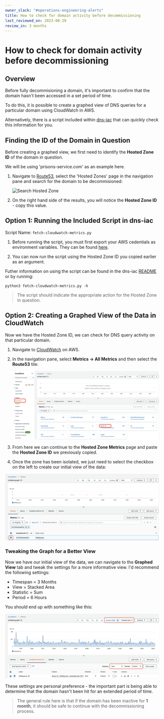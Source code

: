 ```yaml
---
owner_slack: "#operations-engineering-alerts"
title: How to check for domain activity before decommissioning
last_reviewed_on: 2023-08-29
review_in: 3 months
---
```


# How to check for domain activity before decommissioning

## Overview

Before fully decommisioning a domain, it's important to confirm that the domain hasn't been accessed in a set period of time.

To do this, it is possible to create a graphed view of DNS queries for a particular domain using CloudWatch in AWS.

Alternatively, there is a script included within [dns-iac](https://github.com/ministryofjustice/dns-iac) that can quickly check this information for you.

## Finding the ID of the Domain in Question

Before creating a graphed view, we first need to identify the **Hosted Zone ID** of the domain in question.

We will be using 'prisons-service.com' as an example here.

1. Navigate to [Route53](https://us-east-1.console.aws.amazon.com/route53/v2/home#Dashboard), select the 'Hosted Zones' page in the navigation pane and search for the domain to be decommisioned:

   ![Search Hosted Zone](https://github.com/ministryofjustice/operations-engineering-runbooks/tree/main/source/images#:~:text=check%2Ddomain%2Dsearch%2Dhosted%2Dzone.png)

2. On the right hand side of the results, you will notice the **Hosted Zone ID** - copy this value.

## Option 1: Running the Included Script in dns-iac

Script Name: `fetch-cloudwatch-metrics.py`

1. Before running the script, you must first export your AWS cedentials as environment variables. They can be found [here](https://moj.awsapps.com/start#/).

2. You can now run the script using the Hosted Zone ID you copied earlier as an argument.

Futher information on using the script can be found in the dns-iac [README](https://github.com/ministryofjustice/dns-iac#fetch-cloudwatch-metrics) or by running:

```
python3 fetch-cloudwatch-metrics.py -h
```

> The script should indicate the appropriate action for the Hosted Zone in question.

## Option 2: Creating a Graphed View of the Data in CloudWatch

Now we have the Hosted Zone ID, we can check for DNS query activity on that particular domain.

1. Navigate to [CloudWatch](https://us-east-1.console.aws.amazon.com/cloudwatch/home?region=us-east-1#home:) on AWS.
2. In the navigation pane, select **Metrics -> All Metrics** and then select the **Route53** tile:

   ![Isolate the Domain in CloudWatch](https://github.com/ministryofjustice/operations-engineering-runbooks/blob/main/source/images/check-domain-isolate-domain-cloudwatch.png)

3. From here we can continue to the **Hosted Zone Metrics** page and paste the **Hosted Zone ID** we previously copied.
4. Once the zone has been isolated, we just need to select the checkbox on the left to create our initial view of the data:

![Create Initial Graph](https://github.com/ministryofjustice/operations-engineering-runbooks/blob/main/source/images/check-domain-create-initial-graph.png)

### Tweaking the Graph for a Better View

Now we have our initial view of the data, we can navigate to the **Graphed View** tab and tweak the settings for a more informative view. I'd recommend the following settings:

- Timespan = 3 Months
- View = Stacked Area
- Statistic = Sum
- Period = 6 Hours

You should end up with something like this:

![Create Initial Graph](https://github.com/ministryofjustice/operations-engineering-runbooks/blob/main/source/images/check-domain-final-view.png)

These settings are personal preference - the important part is being able to determine that the domain hasn't been hit for an extended period of time.

> The general rule here is that if the domain has been inactive for **1 month**, it should be safe to continue with the decommissioning process.
